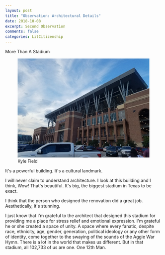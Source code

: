 ```yaml
---
layout: post
title: "Observation: Architectural Details"
date: 2018-10-08
excerpt: Second Observation
comments: false
categories: LitCitizenship
---
```

More Than A Stadium

<figure>
    <a href="/LitCitizenship/images/Kyle Field.jpg"><img src="/LitCitizenship/images/KyleField600x799.jpg"></a>
	<figcaption>Kyle Field</figcaption>
</figure>

It's a powerful building. It's a cultural landmark.

I will never claim to understand architecture. I look at this building and I think, Wow! That's beautiful. It's big, the biggest stadium in Texas to be exact.

I think that the person who designed the renovation did a great job. Aesthetically, it's stunning.

I just know that I'm grateful to the architect that designed this stadium for providing me a place for stress relief and emotional expression.
I'm grateful he or she created a space of unity. A space where every fanatic, despite race, ethnicity, age, gender, generation, political ideology or any other form of identity, come together to the swaying of the sounds of the Aggie War Hymn. There is a lot in the world that makes us different. But in that stadium, all 102,733 of us are one. One 12th Man.
